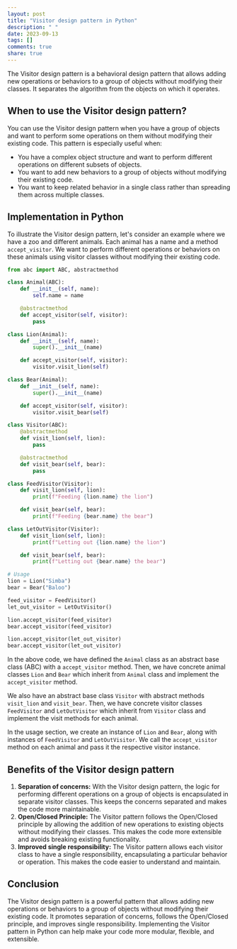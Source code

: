 ```yaml
---
layout: post
title: "Visitor design pattern in Python"
description: " "
date: 2023-09-13
tags: []
comments: true
share: true
---
```


The Visitor design pattern is a behavioral design pattern that allows adding new operations or behaviors to a group of objects without modifying their classes. It separates the algorithm from the objects on which it operates.

## When to use the Visitor design pattern?

You can use the Visitor design pattern when you have a group of objects and want to perform some operations on them without modifying their existing code. This pattern is especially useful when:

- You have a complex object structure and want to perform different operations on different subsets of objects.
- You want to add new behaviors to a group of objects without modifying their existing code.
- You want to keep related behavior in a single class rather than spreading them across multiple classes.

## Implementation in Python

To illustrate the Visitor design pattern, let's consider an example where we have a zoo and different animals. Each animal has a name and a method `accept_visitor`. We want to perform different operations or behaviors on these animals using visitor classes without modifying their existing code.

```python
from abc import ABC, abstractmethod

class Animal(ABC):
    def __init__(self, name):
        self.name = name

    @abstractmethod
    def accept_visitor(self, visitor):
        pass

class Lion(Animal):
    def __init__(self, name):
        super().__init__(name)

    def accept_visitor(self, visitor):
        visitor.visit_lion(self)

class Bear(Animal):
    def __init__(self, name):
        super().__init__(name)

    def accept_visitor(self, visitor):
        visitor.visit_bear(self)

class Visitor(ABC):
    @abstractmethod
    def visit_lion(self, lion):
        pass

    @abstractmethod
    def visit_bear(self, bear):
        pass

class FeedVisitor(Visitor):
    def visit_lion(self, lion):
        print(f"Feeding {lion.name} the lion")

    def visit_bear(self, bear):
        print(f"Feeding {bear.name} the bear")

class LetOutVisitor(Visitor):
    def visit_lion(self, lion):
        print(f"Letting out {lion.name} the lion")

    def visit_bear(self, bear):
        print(f"Letting out {bear.name} the bear")

# Usage
lion = Lion("Simba")
bear = Bear("Baloo")

feed_visitor = FeedVisitor()
let_out_visitor = LetOutVisitor()

lion.accept_visitor(feed_visitor)
bear.accept_visitor(feed_visitor)

lion.accept_visitor(let_out_visitor)
bear.accept_visitor(let_out_visitor)
```

In the above code, we have defined the `Animal` class as an abstract base class (ABC) with a `accept_visitor` method. Then, we have concrete animal classes `Lion` and `Bear` which inherit from `Animal` class and implement the `accept_visitor` method.

We also have an abstract base class `Visitor` with abstract methods `visit_lion` and `visit_bear`. Then, we have concrete visitor classes `FeedVisitor` and `LetOutVisitor` which inherit from `Visitor` class and implement the visit methods for each animal.

In the usage section, we create an instance of `Lion` and `Bear`, along with instances of `FeedVisitor` and `LetOutVisitor`. We call the `accept_visitor` method on each animal and pass it the respective visitor instance.

## Benefits of the Visitor design pattern

1. **Separation of concerns:** With the Visitor design pattern, the logic for performing different operations on a group of objects is encapsulated in separate visitor classes. This keeps the concerns separated and makes the code more maintainable.
2. **Open/Closed Principle:** The Visitor pattern follows the Open/Closed principle by allowing the addition of new operations to existing objects without modifying their classes. This makes the code more extensible and avoids breaking existing functionality.
3. **Improved single responsibility:** The Visitor pattern allows each visitor class to have a single responsibility, encapsulating a particular behavior or operation. This makes the code easier to understand and maintain.

## Conclusion

The Visitor design pattern is a powerful pattern that allows adding new operations or behaviors to a group of objects without modifying their existing code. It promotes separation of concerns, follows the Open/Closed principle, and improves single responsibility. Implementing the Visitor pattern in Python can help make your code more modular, flexible, and extensible.